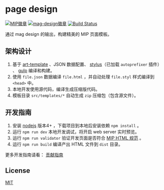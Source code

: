 # page design

[![MIP徽章](https://img.shields.io/badge/Powered%20by-MIP-brightgreen.svg)](https://www.mipengine.org)
[![mag-design徽章](https://img.shields.io/badge/Design%20by-Mag-brightgreen.svg)](https://github.com/mipengine/mip-mag-design)
[![Build Status](https://travis-ci.org/mipengine/page-design.svg?branch=master)](https://travis-ci.org/mipengine/page-design)

通过 mag design 的输出，构建精美的 MIP 页面模板。

## 架构设计

1. 基于 [art-template](https://github.com/aui/art-template) 、JSON 数据配置、 [stylus](http://stylus-lang.com/)（已加载 `autoprefixer` 插件） 、 [gulp](https://gulpjs.com/) 编译和构建。
1. 使用 `file.json` 数据编译 `file.html` ，并自动处理 `file.styl` 样式编译到 `<head>` 中。
1. 本地开发使用源代码，编译生成压缩版代码。
1. 模板目录 `src/templates/*` 自动生成 `zip` 压缩包（包含源文件）。

## 开发指南

1. 安装 [nodejs](https://nodejs.org/) 版本4+ ，下载项目到本地后安装依赖 `npm install` 。
1. 运行 `npm run dev` 本地开发调试，将开启 web server 实时预览。
1. 运行 `npm run validator` 验证开发页面是否符合 [MIP HTML 规范](https://www.mipengine.org/doc/2-tech/1-mip-html.html) 。
1. 运行 `npm run build` 编译产出 HTML 文件到 `dist` 目录。

更多开发指南请看： [贡献指南](./CONTRIBUTING.md)

## License

[MIT](./LICENSE)
